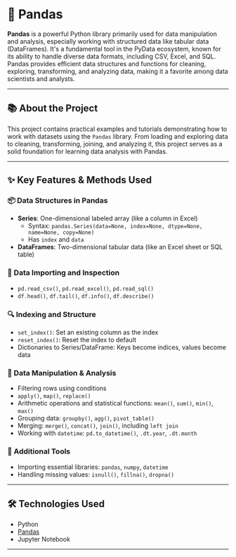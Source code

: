 # 🐼 Pandas

**Pandas** is a powerful Python library primarily used for data manipulation and analysis, especially working with structured data like tabular data (DataFrames). It's a fundamental tool in the PyData ecosystem, known for its ability to handle diverse data formats, including CSV, Excel, and SQL. Pandas provides efficient data structures and functions for cleaning, exploring, transforming, and analyzing data, making it a favorite among data scientists and analysts.

---

## 📚 About the Project

This project contains practical examples and tutorials demonstrating how to work with datasets using the `Pandas` library. From loading and exploring data to cleaning, transforming, joining, and analyzing it, this project serves as a solid foundation for learning data analysis with Pandas.

---

## ✨ Key Features & Methods Used

### 📦 Data Structures in Pandas

- **Series**: One-dimensional labeled array (like a column in Excel)
  - Syntax: `pandas.Series(data=None, index=None, dtype=None, name=None, copy=None)`
  - Has `index` and `data`
- **DataFrames**: Two-dimensional tabular data (like an Excel sheet or SQL table)

### 🔧 Data Importing and Inspection

- `pd.read_csv()`, `pd.read_excel()`, `pd.read_sql()`
- `df.head()`, `df.tail()`, `df.info()`, `df.describe()`

### 🔍 Indexing and Structure

- `set_index()`: Set an existing column as the index
- `reset_index()`: Reset the index to default
- Dictionaries to Series/DataFrame: Keys become indices, values become data

### 🧮 Data Manipulation & Analysis

- Filtering rows using conditions
- `apply()`, `map()`, `replace()`
- Arithmetic operations and statistical functions: `mean()`, `sum()`, `min()`, `max()`
- Grouping data: `groupby()`, `agg()`, `pivot_table()`
- Merging: `merge()`, `concat()`, `join()`, including `left join`
- Working with `datetime`: `pd.to_datetime()`, `.dt.year`, `.dt.month`

### 🧪 Additional Tools

- Importing essential libraries: `pandas`, `numpy`, `datetime`
- Handling missing values: `isnull()`, `fillna()`, `dropna()`

---

## 🛠️ Technologies Used

- Python 
- [Pandas](https://pandas.pydata.org/)
- Jupyter Notebook 

---


